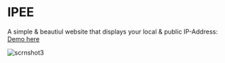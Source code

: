 IPEE
====

A simple & beautiul website that displays your local & public IP-Address: [Demo here](http://verfehlix.github.io/ipee/)

![scrnshot3](https://cloud.githubusercontent.com/assets/7032914/6559956/aff9cad0-c686-11e4-8e2a-b738b9caf673.PNG)

